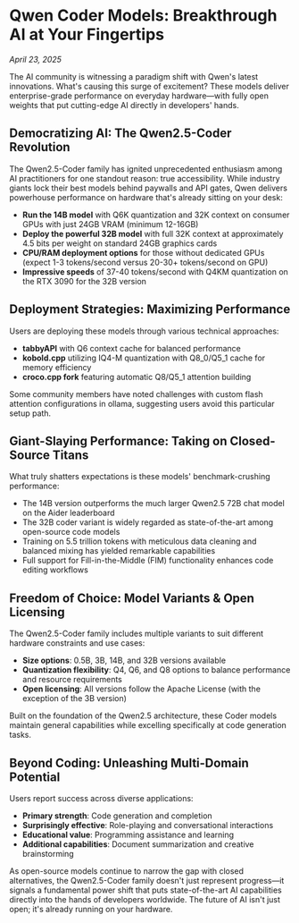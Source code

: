 

# Qwen Coder Models: Breakthrough AI at Your Fingertips

*April 23, 2025*

The AI community is witnessing a paradigm shift with Qwen's latest innovations. What's causing this surge of excitement? These models deliver enterprise-grade performance on everyday hardware—with fully open weights that put cutting-edge AI directly in developers' hands.

## Democratizing AI: The Qwen2.5-Coder Revolution

The Qwen2.5-Coder family has ignited unprecedented enthusiasm among AI practitioners for one standout reason: true accessibility. While industry giants lock their best models behind paywalls and API gates, Qwen delivers powerhouse performance on hardware that's already sitting on your desk:

- **Run the 14B model** with Q6K quantization and 32K context on consumer GPUs with just 24GB VRAM (minimum 12-16GB)
- **Deploy the powerful 32B model** with full 32K context at approximately 4.5 bits per weight on standard 24GB graphics cards
- **CPU/RAM deployment options** for those without dedicated GPUs (expect 1-3 tokens/second versus 20-30+ tokens/second on GPU)
- **Impressive speeds** of 37-40 tokens/second with Q4KM quantization on the RTX 3090 for the 32B version

## Deployment Strategies: Maximizing Performance

Users are deploying these models through various technical approaches:

- **tabbyAPI** with Q6 context cache for balanced performance
- **kobold.cpp** utilizing IQ4-M quantization with Q8_0/Q5_1 cache for memory efficiency
- **croco.cpp fork** featuring automatic Q8/Q5_1 attention building

Some community members have noted challenges with custom flash attention configurations in ollama, suggesting users avoid this particular setup path.

## Giant-Slaying Performance: Taking on Closed-Source Titans

What truly shatters expectations is these models' benchmark-crushing performance:

- The 14B version outperforms the much larger Qwen2.5 72B chat model on the Aider leaderboard
- The 32B coder variant is widely regarded as state-of-the-art among open-source code models
- Training on 5.5 trillion tokens with meticulous data cleaning and balanced mixing has yielded remarkable capabilities
- Full support for Fill-in-the-Middle (FIM) functionality enhances code editing workflows

## Freedom of Choice: Model Variants & Open Licensing

The Qwen2.5-Coder family includes multiple variants to suit different hardware constraints and use cases:

- **Size options**: 0.5B, 3B, 14B, and 32B versions available
- **Quantization flexibility**: Q4, Q6, and Q8 options to balance performance and resource requirements
- **Open licensing**: All versions follow the Apache License (with the exception of the 3B version)

Built on the foundation of the Qwen2.5 architecture, these Coder models maintain general capabilities while excelling specifically at code generation tasks.

## Beyond Coding: Unleashing Multi-Domain Potential

Users report success across diverse applications:

- **Primary strength**: Code generation and completion
- **Surprisingly effective**: Role-playing and conversational interactions
- **Educational value**: Programming assistance and learning
- **Additional capabilities**: Document summarization and creative brainstorming

As open-source models continue to narrow the gap with closed alternatives, the Qwen2.5-Coder family doesn't just represent progress—it signals a fundamental power shift that puts state-of-the-art AI capabilities directly into the hands of developers worldwide. The future of AI isn't just open; it's already running on your hardware.